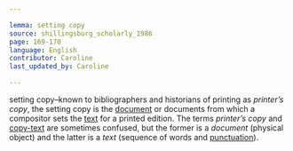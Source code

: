 ```yaml
---

lemma: setting copy
source: shillingsburg_scholarly_1986
page: 169-170
language: English
contributor: Caroline
last_updated_by: Caroline

---
```


setting copy–known to bibliographers and historians of printing as _printer’s copy_, the setting copy is the [document](document.html) or documents from which a compositor sets the [text](text.html) for a printed edition. The terms _printer’s copy_ and [copy-text](copyText.html) are sometimes confused, but the former is a _document_ (physical object) and the latter is a _text_ (sequence of words and [punctuation](punctuation.html)).
